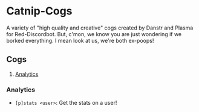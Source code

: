 # Catnip-Cogs
A variety of "high quality and creative" cogs created by Danstr and Plasma for Red-Discordbot.
But, c'mon, we know you are just wondering if we borked everything.
I mean look at us, we're both ex-poops!

## Cogs
1. [Analytics](#analytics)

### Analytics 
  - `[p]stats <user>`: Get the stats on a user!
